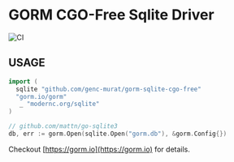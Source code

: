 # GORM CGO-Free Sqlite Driver

![CI](https://github.com/go-gorm/sqlite/workflows/CI/badge.svg)

## USAGE

```go
import (
  sqlite "github.com/genc-murat/gorm-sqlite-cgo-free"
  "gorm.io/gorm"
   _ "modernc.org/sqlite"
)

// github.com/mattn/go-sqlite3
db, err := gorm.Open(sqlite.Open("gorm.db"), &gorm.Config{})
```

Checkout [https://gorm.io](https://gorm.io) for details.
